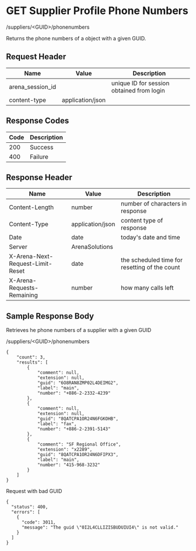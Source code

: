 # GET Supplier Profile Phone Numbers


/suppliers/&lt;GUID&gt;/phonenumbers

Returns the phone numbers of a  object with a given GUID.

## Request Header

| Name | Value | Description |
|  --- |  --- |  --- | 
| arena_session_id |   | unique ID for session obtained from login |
| content\-type | application/json |   |

## Response Codes

| Code | Description |
|  --- |  --- | 
| 200 | Success |
| 400 | Failure |

## Response Header

| Name | Value | Description |
|  --- |  --- |  --- | 
| Content\-Length | number | number of characters in response |
| Content\-Type | application/json | content type of response |
| Date | date | today's date and time |
| Server | ArenaSolutions |   |
| X\-Arena\-Next\-Request\-Limit\-Reset  | date | the scheduled time for resetting of the count |
| X\-Arena\-Requests\-Remaining  | number | how many calls left |

## Sample Response Body
Retrieves he phone numbers of a supplier with a given GUID



/suppliers/&lt;GUID&gt;/phonenumbers

```
{ 
    "count": 3,
    "results": [
        {
            "comment": null,
            "extension": null,
            "guid": "6O8RAN8ZMP02L4DEIMG2",
            "label": "main",
            "number": "+886-2-2332-4239"
        },
        {
            "comment": null,
            "extension": null,
            "guid": "8QATCPA1OR24N6FGKOHB",
            "label": "fax",
            "number": "+886-2-2391-5143"
        },
        {
            "comment": "SF Regional Office",
            "extension": "x2289",
            "guid": "8QATCPA1OR24N6DFIPX3",
            "label": "main",
            "number": "415-968-3232"
        }
    ]
}         
```
Request with bad GUID

```
{
  "status": 400,
  "errors": [
    {
      "code": 3011,
      "message": "The guid \"0I2L4CLLIZISBUDUIUI4\" is not valid."
    }
  ]
}
```
